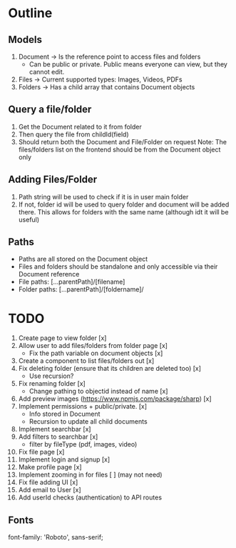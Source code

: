 # Outline

## Models

1. Document -> Is the reference point to access files and folders
   - Can be public or private. Public means everyone can view, but they cannot edit.
2. Files -> Current supported types: Images, Videos, PDFs
3. Folders -> Has a child array that contains Document objects

## Query a file/folder

1. Get the Document related to it from folder
2. Then query the file from childId(field)
3. Should return both the Document and File/Folder on request
   Note: The files/folders list on the frontend should be from the Document object only

## Adding Files/Folder

1. Path string will be used to check if it is in user main folder
2. If not, folder id will be used to query folder and document will be added there.
   This allows for folders with the same name (although idt it will be useful)

## Paths

- Paths are all stored on the Document object
- Files and folders should be standalone and only accessible via their Document reference
- File paths: [...parentPath]/[filename]
- Folder paths: [...parentPath]/[foldername]/

# TODO

1. Create page to view folder [x]
2. Allow user to add files/folders from folder page [x]
   - Fix the path variable on document objects [x]
3. Create a component to list files/folders out [x]
4. Fix deleting folder (ensure that its children are deleted too) [x]
   - Use recursion?
5. Fix renaming folder [x]
   - Change pathing to objectid instead of name [x]
6. Add preview images (https://www.npmjs.com/package/sharp) [x]
7. Implement permissions + public/private. [x]
   - Info stored in Document
   - Recursion to update all child documents
8. Implement searchbar [x]
9. Add filters to searchbar [x]
   - filter by fileType (pdf, images, video)
10. Fix file page [x]
11. Implement login and signup [x]
12. Make profile page [x]
13. Implement zooming in for files [ ] (may not need)
14. Fix file adding UI [x]
15. Add email to User [x]
16. Add userId checks (authentication) to API routes

## Fonts

font-family: 'Roboto', sans-serif;
